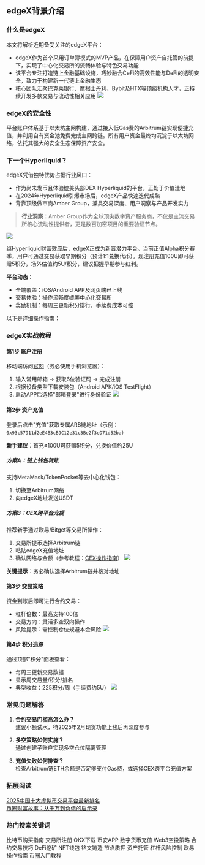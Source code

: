 ## edgeX背景介绍

### 什么是edgeX
本文将解析近期备受关注的edgeX平台：
- edgeX作为首个采用订单簿模式的MVP产品，在保障用户资产自托管的前提下，实现了中心化交易所的流畅体验与特色交易功能
- 该平台专注打造链上金融基础设施，巧妙融合CeFi的高效性能与DeFi的透明安全，致力于构建新一代链上金融生态
- 核心团队汇聚巴克莱银行、摩根士丹利、Bybit及HTX等顶级机构人才，正持续开发多款交易与流动性相关应用
![](https://fe095ec.webp.li/edgex-005.png)

### edgeX的安全性
平台账户体系基于以太坊主网构建，通过接入低Gas费的Arbitrum链实现便捷充值，并利用自有资金池免费完成主网跨链。所有用户资金最终均沉淀于以太坊网络，依托其强大的安全生态保障资产安全。

### 下一个Hyperliquid？
edgeX凭借独特优势占据行业风口：
- 作为尚未发币且体验媲美头部DEX Hyperliquid的平台，正处于价值洼地
- 在2024年Hyperliquid引爆市场后，edgeX产品快速迭代成熟
- 背靠顶级做市商Amber Group，兼具交易深度、用户洞察与产品开发实力

>**行业洞察**：Amber Group作为全球顶尖数字资产服务商，不仅是主流交易所核心流动性提供者，更是数百加密项目的重要验证节点。

![](https://fe095ec.webp.li/edgex-001.jpeg)

继Hyperliquid财富效应后，edgeX正成为新晋潜力平台。当前正值Alpha积分赛季，用户可通过交易获取早期积分（预计1:1兑换代币）。现注册充值100U即可获赠5积分，场外估值约5U/积分，建议把握早期参与红利。

**平台动态**：
- 全端覆盖：iOS/Android APP及网页端已上线
- 交易体验：操作流畅度媲美中心化交易所
- 奖励机制：每周三更新积分排行，手续费成本可控

以下是详细操作指南：

### edgeX实战教程

#### 第1步 账户注册
移动端访问[官网](https://pro.edgex.exchange/referral/landing/594934750)（务必使用手机浏览器）：
1. 输入常用邮箱 → 获取6位验证码 → 完成注册
2. 根据设备类型下载安装包（Android APK/iOS TestFlight）
3. 启动APP后选择"邮箱登录"进行身份验证
![](https://fe095ec.webp.li//edgex-006.jpg)

#### 第2步 资产充值
登录后点击"充值"获取专属ARB链地址（示例：`0x93c57911d2eE4B3cB9C12e31c3Be2f3eD71d52ba`）

**新手建议**：首充≥100U可获赠5积分，兑换价值约25U

##### 方案A：链上钱包转账
支持MetaMask/TokenPocket等去中心化钱包：
1. 切换至Arbitrum网络
2. 向edgeX地址发送USDT

##### 方案B：CEX跨平台充提
推荐新手通过欧易/Bitget等交易所操作：
1. 交易所提币选择Arbitrum链
2. 粘贴edgeX充值地址
3. 确认网络与金额（参考教程：[CEX操作指南](https://heiyetouzi.xyz/zhifubao-btc/)）
![](https://fe095ec.webp.li/edgex-007.jpg)

**关键提示**：务必确认选择Arbitrum链并核对地址

#### 第3步 交易策略
资金到账后即可进行合约交易：
- 杠杆倍数：最高支持100倍
- 交易方向：灵活多空双向操作
- 风险提示：需控制仓位规避本金风险
![](https://fe095ec.webp.li/edgex-003.png)

#### 第4步 积分追踪
通过顶部"积分"面板查看：
- 每周三更新交易数据
- 显示周交易量/积分/排名
- 典型收益：225积分/周（手续费约5U）
![](https://fe095ec.webp.li/edgex-008.png)

### 常见问题解答
1. **合约交易门槛高怎么办？**  
建议小额试水，待2025年2月现货功能上线后再深度参与

2. **多空策略如何实施？**  
通过创建子账户实现多空仓位隔离管理

3. **充值失败如何排查？**  
检查Arbitrum链ETH余额是否足够支付Gas费，或选择CEX跨平台充值方案

### 拓展阅读
[2025中国十大虚拟币交易平台最新排名](https://btc8848.com/top-10-exchanges/)  
[币圈财富故事：从千万到负债的启示录](https://heiyetouzi.xyz/biquanstory001/)

### 热门搜索关键词
比特币购买指南 交易所注册 OKX下载 币安APP 数字货币充值 Web3空投策略 合约交易技巧 DeFi挖矿 NFT钱包 铭文铸造 节点质押 资产托管 杠杆风险控制 欧易操作指南 币圈入门教程